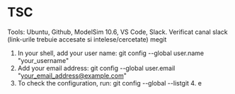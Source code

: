 # TSC

Tools: Ubuntu, Github, ModelSim 10.6, VS Code, Slack.
Verificat canal slack (link-urile trebuie accesate si intelese/cercetate)
megit 
1) In your shell, add your user name:
	git config --global user.name "your_username"
2) Add your email address:
	git config --global user.email "your_email_address@example.com"
3) To check the configuration, run:
	git config --global --listgit
    4. e